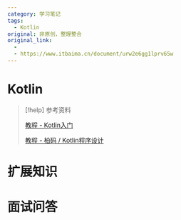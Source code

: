 ```yaml
---
category: 学习笔记
tags:
  - Kotlin
original: 非原创，整理整合
original_link:
  - 
  - https://www.itbaima.cn/document/urw2e6gg1lprv65w
---
```


# Kotlin

> [!help] 参考资料
> 
> [教程 - Kotlin入门](https://book.kotlincn.net/text/getting-started.html)
>
> [教程 - 柏码 / Kotlin程序设计](https://www.itbaima.cn/document/urw2e6gg1lprv65w)

# 扩展知识

# 面试问答